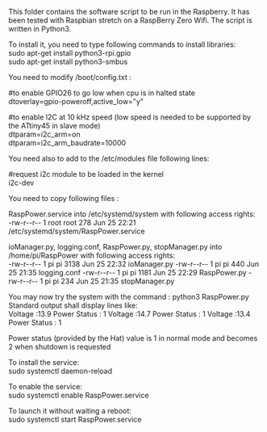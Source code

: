 This folder contains the software script to be run in the Raspberry. It has been tested with Raspbian stretch on a RaspBerry Zero Wifi. 
The script is written in Python3.

To install it, you need to type following commands to install libraries:<br/>
sudo apt-get install python3-rpi.gpio<br/>
sudo apt-get install python3-smbus<br/>

You need to modify /boot/config.txt :<br/>

#to enable GPIO26 to go low when cpu is in halted state<br/>
dtoverlay=gpio-poweroff,active_low="y" <br/>

#to enable I2C at 10 kHz speed (low speed is needed to be supported by the ATtiny45 in slave mode)<br/>
dtparam=i2c_arm=on<br/>
dtparam=i2c_arm_baudrate=10000<br/>

You need also to add to the /etc/modules file following lines:<br/>

#request i2c module to be loaded in the kernel<br/>
i2c-dev<br/>

You need to copy following files :

RaspPower.service into /etc/systemd/system with following access rights:<br/>
-rw-r--r-- 1 root root 278 Jun 25 22:21 /etc/systemd/system/RaspPower.service

ioManager.py, logging.conf, RaspPower.py, stopManager.py into /home/pi/RaspPower with following access rights:<br/>
-rw-r--r-- 1 pi pi    3138 Jun 25 22:32 ioManager.py
-rw-r--r-- 1 pi pi     440 Jun 25 21:35 logging.conf
-rw-r--r-- 1 pi pi    1181 Jun 25 22:29 RaspPower.py
-rw-r--r-- 1 pi pi     234 Jun 25 21:35 stopManager.py

You may now try the system with the command : python3 RaspPower.py<br>
Standard output shall display lines like:<br/>
Voltage :13.9 Power Status : 1
Voltage :14.7 Power Status : 1
Voltage :13.4 Power Status : 1

Power status (provided by the Hat) value is 1 in normal mode and becomes 2 when shutdown is requested

To install the service:<br/>
sudo systemctl daemon-reload

To enable the service:<br/>
sudo systemctl enable RaspPower.service

To launch it without waiting a reboot:<br/>
sudo systemctl start RaspPower.service


